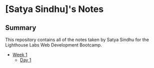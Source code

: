 # [Satya Sindhu]'s Notes

## Summary 

This repository contains all of the notes taken by Satya Sindhu for the Lighthouse Labs Web Development Bootcamp.

* [Week 1](/Week_1)
  * [Day 1](/Week_1/Day_1)